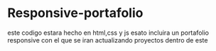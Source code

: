 # Responsive-portafolio
este codigo estara hecho en html,css y js esato incluira un portafolio responsive con el que se iran actualizando proyectos dentro de este
